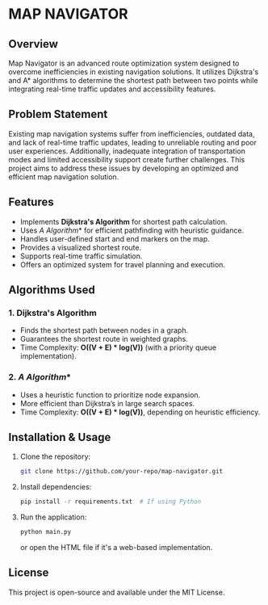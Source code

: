 
# MAP NAVIGATOR

## Overview
Map Navigator is an advanced route optimization system designed to overcome inefficiencies in existing navigation solutions. It utilizes Dijkstra's and A* algorithms to determine the shortest path between two points while integrating real-time traffic updates and accessibility features.

## Problem Statement
Existing map navigation systems suffer from inefficiencies, outdated data, and lack of real-time traffic updates, leading to unreliable routing and poor user experiences. Additionally, inadequate integration of transportation modes and limited accessibility support create further challenges. This project aims to address these issues by developing an optimized and efficient map navigation solution.

## Features
- Implements **Dijkstra's Algorithm** for shortest path calculation.
- Uses **A* Algorithm** for efficient pathfinding with heuristic guidance.
- Handles user-defined start and end markers on the map.
- Provides a visualized shortest route.
- Supports real-time traffic simulation.
- Offers an optimized system for travel planning and execution.

## Algorithms Used
### 1. **Dijkstra's Algorithm**
- Finds the shortest path between nodes in a graph.
- Guarantees the shortest route in weighted graphs.
- Time Complexity: **O((V + E) * log(V))** (with a priority queue implementation).

### 2. **A* Algorithm**
- Uses a heuristic function to prioritize node expansion.
- More efficient than Dijkstra’s in large search spaces.
- Time Complexity: **O((V + E) * log(V))**, depending on heuristic efficiency.

## Installation & Usage
1. Clone the repository:
   ```bash
   git clone https://github.com/your-repo/map-navigator.git
   ```
2. Install dependencies:
   ```bash
   pip install -r requirements.txt  # If using Python
   ```
3. Run the application:
   ```bash
   python main.py
   ```
   or open the HTML file if it's a web-based implementation.

## License
This project is open-source and available under the MIT License.



